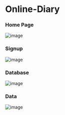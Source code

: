 # Online-Diary

### Home Page
![image](https://user-images.githubusercontent.com/62868878/121224901-9f705e80-c8a6-11eb-916e-5a871a72c568.png)

### Signup
![image](https://user-images.githubusercontent.com/62868878/121230307-b5811d80-c8ac-11eb-9dab-10484a4c58b1.png)


### Database
![image](https://user-images.githubusercontent.com/62868878/121230555-009b3080-c8ad-11eb-90c7-1d6aba910d18.png)

### Data 
![image](https://user-images.githubusercontent.com/62868878/121230617-17418780-c8ad-11eb-8df1-997f13dbffd7.png)
